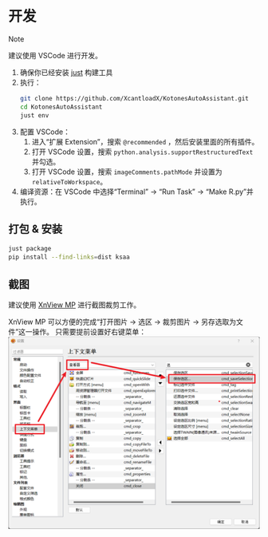 # 开发
> [!NOTE]
> 建议使用 VSCode 进行开发。

1. 确保你已经安装 [just](https://github.com/casey/just#packages) 构建工具
2. 执行：
    ```bash
    git clone https://github.com/XcantloadX/KotonesAutoAssistant.git
    cd KotonesAutoAssistant
    just env
    ```
3. 配置 VSCode：
    1. 进入“扩展 Extension”，搜索 `@recommended` ，然后安装里面的所有插件。
    2. 打开 VSCode 设置，搜索 `python.analysis.supportRestructuredText` 并勾选。
    3. 打开 VSCode 设置，搜索 `imageComments.pathMode` 并设置为 `relativeToWorkspace`。
4. 编译资源：在 VSCode 中选择“Terminal” -> “Run Task” -> “Make R.py”并执行。


## 打包 & 安装
```bash
just package
pip install --find-links=dist ksaa
```

## 截图
建议使用 [XnView MP](https://www.xnview.com/en/xnviewmp/) 进行截图裁剪工作。

XnView MP 可以方便的完成“打开图片 → 选区 → 裁剪图片 → 另存选取为文件”这一操作。
只需要提前设置好右键菜单：
![XnView MP 设置1](./images/xnview_setup1.png)